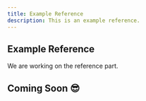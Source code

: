 ```yaml
---
title: Example Reference
description: This is an example reference.
---
```


## Example Reference
We are working on the reference part.

## Coming Soon 😎
